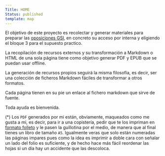 ```yaml
---
Title: HOME
Status: published
template: map
---
```


El objetivo de este proyecto es recolectar y generar materiales para preparar las
[oposiciones GSI](https://www.inap.es/cuerpo-de-gestion-de-sistemas-e-informatica-de-la-administracion-del-estado),
en concreto su acceso por interna y eligiendo el bloque 3
para el supuesto practico.

La recopilación de recursos externos y su transformación a Markdown o HTML
de una sola página tiene como objetivo generar PDF y EPUB que se puedan
usar offline.

La generación de recursos propios seguirá la misma filosofía, es decir,
ser una colección de ficheros Markdown fáciles de transformar a otros formatos.

Cada página tienen en su pie un enlace al fichero markdown que sirve de fuente.

Toda ayuda es bienvenida.

(*) Los `PDF` generados por mi están, obviamente, maqueados como me gusta a mi, es decir, para
ir a una copistería, pedir que te los impriman en [formato folleto](http://weston.canncentral.org/images/PrintLayout2.gif)
y le pasen la guillotina por el medio, de manera que al final tienes un
libro de tamaño `A5`. Igualmente veras que solo están numeradas las páginas
impares pues como la idea es imprimir a doble cara con señalar un lado del
folio es suficiente, y de hecho hace más fácil reordenar las hojas
si un día hay un accidente que las descoloca.
